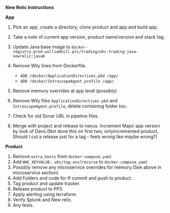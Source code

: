 **New Relic Instructions**

**App**

1. Pick an app, create a directory, clone product and app and build app. 
2. Take a note of current app version, product name/version and stack tag.
2. Update Java base image to `docker-registry.prod.williamhill.plc/trading/whc-trading-java-newrelic:java8`
3. Remove Wily lines from Dockerfile.
   - `ADD /docker/ApplicationDirectives.pbd /app/`
   - `ADD /docker/IntroscopeAgent.profile /app/`

4. Remove memory overrides at app level (possibly)
5. Remove Wily files `ApplicationDirectives.pbd` and `IntroscopeAgent.profile`, delete containing folder too.
6. Check for old Sonar URL in pipeline files.
6. Merge with project and release to nexus. Increment Major app version by look of Dans.(Not done this on first two, onlyincremented product, Should I cut a release just for a tag - feels wrong like maybe wrong?)

**Product**

1. Remove `extra_hosts` from `docker-compose.yaml`
2. Add `WHC_KEYVALUE: whc/tap_env?recurse` to `docker-compose.yaml`
3. Possibly remove any microservice overrides for memory.(See above in microservice section)
4. Add Folders and code for tf commit and push to product.
9. Tag product and update tracker.
9. Release product to PP3.
8. Apply alerting using terraform.
8. Verify Splunk and New relic.
9. Any tests.



